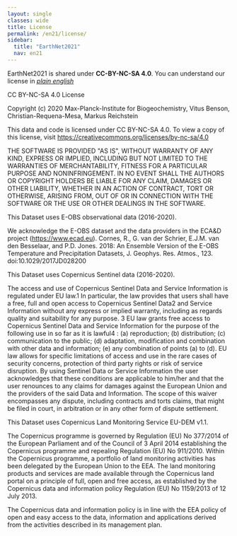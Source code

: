 ```yaml
---
layout: single
classes: wide
title: License
permalink: /en21/license/
sidebar:
  title: "EarthNet2021"
  nav: en21
---
```


EarthNet2021 is shared under **CC-BY-NC-SA 4.0**.
You can understand our license in [_plain english_](https://tldrlegal.com/license/creative-commons-attribution-noncommercial-sharealike-4.0-international-(cc-by-nc-sa-4.0))



CC BY-NC-SA 4.0 License

Copyright (c) 2020 Max-Planck-Institute for Biogeochemistry, Vitus Benson, Christian-Requena-Mesa, Markus Reichstein

This data and code is licensed under CC BY-NC-SA 4.0. To view a copy of this license, visit https://creativecommons.org/licenses/by-nc-sa/4.0

THE SOFTWARE IS PROVIDED "AS IS", WITHOUT WARRANTY OF ANY KIND, EXPRESS OR
IMPLIED, INCLUDING BUT NOT LIMITED TO THE WARRANTIES OF MERCHANTABILITY,
FITNESS FOR A PARTICULAR PURPOSE AND NONINFRINGEMENT. IN NO EVENT SHALL THE
AUTHORS OR COPYRIGHT HOLDERS BE LIABLE FOR ANY CLAIM, DAMAGES OR OTHER
LIABILITY, WHETHER IN AN ACTION OF CONTRACT, TORT OR OTHERWISE, ARISING FROM,
OUT OF OR IN CONNECTION WITH THE SOFTWARE OR THE USE OR OTHER DEALINGS IN THE
SOFTWARE.


This Dataset uses E-OBS observational data (2016-2020).

We acknowledge the E-OBS dataset and the data providers in the ECA&D project (https://www.ecad.eu). Cornes, R., G. van der Schrier, E.J.M. van den Besselaar, and P.D. Jones. 2018: An Ensemble Version of the E-OBS Temperature and Precipitation Datasets, J. Geophys. Res. Atmos., 123. doi:10.1029/2017JD028200


This Dataset uses Copernicus Sentinel data (2016-2020).

The access and use of Copernicus Sentinel Data and Service Information is regulated under EU law.1 In particular, the law provides that users shall have a free, full and open access to Copernicus Sentinel Data2 and Service Information without any express or implied warranty, including as regards quality and suitability for any purpose. 3 EU law grants free access to Copernicus Sentinel Data and Service Information for the purpose of the following use in so far as it is lawful4 : (a) reproduction; (b) distribution; (c) communication to the public; (d) adaptation, modification and combination with other data and information; (e) any combination of points (a) to (d). EU law allows for specific limitations of access and use in the rare cases of security concerns, protection of third party rights or risk of service disruption. By using Sentinel Data or Service Information the user acknowledges that these conditions are applicable to him/her and that the user renounces to any claims for damages against the European Union and the providers of the said Data and Information. The scope of this waiver encompasses any dispute, including contracts and torts claims, that might be filed in court, in arbitration or in any other form of dispute settlement.


This Dataset uses Copernicus Land Monitoring Service EU-DEM v1.1.

The Copernicus programme is governed by Regulation (EU) No 377/2014 of the European Parliament and of the Council of 3 April 2014 establishing the Copernicus programme and repealing Regulation (EU) No 911/2010. Within the Copernicus programme, a portfolio of land monitoring activities has been delegated by the European Union to the EEA. The land monitoring products and services are made available through the Copernicus land portal on a principle of full, open and free access, as established by the Copernicus data and information policy Regulation (EU) No 1159/2013 of 12 July 2013.

The Copernicus data and information policy is in line with the EEA policy of open and easy access to the data, information and applications derived from the activities described in its management plan.
